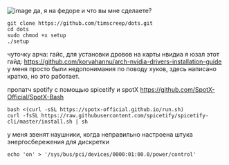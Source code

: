 ![image](https://github.com/timscreep/dots/assets/81462085/3ad92418-eea9-4fbb-9db1-007433df08d8)
да, я на федоре и что вы мне сделаете?
```
git clone https://github.com/timscreep/dots.git
cd dots
sudo chmod +x setup
./setup
```
чуточку арча:
гайс, для установки дровов на карты нвидиа я юзал этот гайд:
https://github.com/korvahannu/arch-nvidia-drivers-installation-guide
у меня просто были недопонимания по поводу хуков, здесь написано кратко, но это работает.




пропатч spotify с помощью spicetify и spotX
https://github.com/SpotX-Official/SpotX-Bash
```
bash <(curl -sSL https://spotx-official.github.io/run.sh)
curl -fsSL https://raw.githubusercontent.com/spicetify/spicetify-cli/master/install.sh | sh
```

у меня звенят наушники, когда неправильно настроена штука энергосбережения для дискретки

```
echo 'on' > '/sys/bus/pci/devices/0000:01:00.0/power/control'
```

